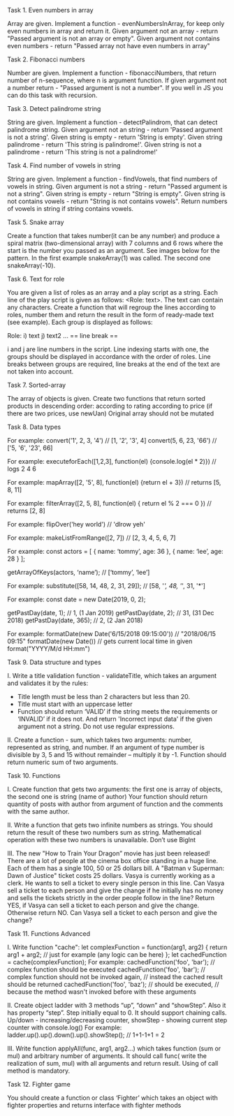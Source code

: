 Task 1. Even numbers in array

Array are given. Implement a function - evenNumbersInArray, for keep only even numbers in array and return it.
Given argument not an array - return "Passed argument is not an array or empty".
Given argument not contains even numbers - return "Passed array not have even numbers in array"

Task 2. Fibonacci numbers

Number are given. Implement a function - fibonacciNumbers, that return number of n-sequence, where n is argument function. 
If given argument not a number return - "Passed argument is not a number". If you well in JS you can do this task with recursion.

Task 3. Detect palindrome string

String are given. Implement a function - detectPalindrom, that can detect palindrome string.
Given argument not an string - return 'Passed argument is not a string'.
Given string is empty - return 'String is empty'.
Given string palindrome - return 'This string is palindrome!'.
Given string is not a palindrome - return 'This string is not a palindrome!'

Task 4. Find number of vowels in string

String are given. Implement a function - findVowels, that find numbers of vowels in string.
Given argument is not a string - return "Passed argument is not a string".
Given string is empty - return "String is empty".
Given string is not contains vowels - return "String is not contains vowels".
Return numbers of vowels in string if string contains vowels.

Task 5. Snake array

Create a function that takes number(it can be any number) and produce a spiral matrix (two-dimensional array) with 
7 columns and 6 rows where the start is the number you passed as an argument. See images below for the pattern. 
In the first example snakeArray(1) was called. The second one snakeArray(-10).

Task 6. Text for role

You are given a list of roles as an array and a play script as a string. 
Each line of the play script is given as follows: <Role: text>. 
The text can contain any characters. Create a function that will regroup the lines according to roles, 
number them and return the result in the form of ready-made text (see example). Each group is displayed as follows:

Role:
i) text
j) text2
... == line break ==

i and j are line numbers in the script. Line indexing starts with one, 
the groups should be displayed in accordance with the order of roles. 
Line breaks between groups are required, line breaks at the end of the text are not taken into account.

Task 7. Sorted-array

The array of objects is given. Create two functions that return sorted products in descending order:
according to rating
according to price (if there are two prices, use newUan)
Original array should not be mutated

Task 8. Data types

For example:
convert('1', 2, 3, '4') // [1, '2', '3', 4]
convert(5, 6, 23, '66') // ['5, '6', '23', 66]

For example:
executeforEach([1,2,3], function(el) {console.log(el * 2)}) // logs 2 4 6

For example:
mapArray([2, '5', 8], function(el) {return el + 3}) // returns [5, 8, 11]

For example:
filterArray([2, 5, 8], function(el) { return el % 2 === 0 }) // returns [2, 8]

For example:
flipOver('hey world') // 'dlrow yeh'

For example:
makeListFromRange([2, 7]) // [2, 3, 4, 5, 6, 7]

For example:
const actors = [
{ name: ‘tommy’, age: 36 },
{ name: ‘lee’, age: 28 }
];

getArrayOfKeys(actors, ‘name’); // [‘tommy’, ‘lee’]

For example:
substitute([58, 14, 48, 2, 31, 29]); // [58, '*', 48, '*', 31, '*']

For example:
const date = new Date(2019, 0, 2);

getPastDay(date, 1); // 1, (1 Jan 2019)
getPastDay(date, 2); // 31, (31 Dec 2018)
getPastDay(date, 365); // 2, (2 Jan 2018)

For example:
formatDate(new Date('6/15/2018 09:15:00')) // "2018/06/15 09:15"
formatDate(new Date()) // gets current local time in given format("YYYY/M/d HH:mm")

Task 9. Data structure and types

I.
Write a title validation function - validateTitle, which takes an argument and validates it by the rules:
- Title length must be less than 2 characters but less than 20.
- Title must start with an uppercase letter
- Function should return ‘VALID’ if the string meets the requirements or ‘INVALID’ if it does not. 
And return 'Incorrect input data' if the given argument not a string. Do not use regular expressions.

II.
Create a function - sum, which takes two arguments: number, represented as string, and number. 
If an argument of type number is divisible by 3, 5 and 15 without remainder – multiply it by -1.
Function should return numeric sum of two arguments.

Task 10. Functions

I.  Create function that gets two arguments: the first one is array of objects, the second one is string (name of author) 
Your function should return quantity of posts with author from argument of function and the comments with the same author. 

II.   Write a function that gets two infinite numbers as strings. You should return the result of these two numbers sum as string. 
Mathematical operation with these two numbers is unavailable. Don’t use BigInt

III.  The new "How to Train Your Dragon” movie has just been released! There are a lot of people at the cinema box office standing in a huge line. 
Each of them has a single 100, 50 or 25 dollars bill. A "Batman v Superman: Dawn of Justice" ticket costs 25 dollars. 
Vasya is currently working as a clerk. He wants to sell a ticket to every single person in this line. 
Can Vasya sell a ticket to each person and give the change if he initially has no money and sells the tickets strictly in the order people follow in the line? 
Return YES, if Vasya can sell a ticket to each person and give the change. Otherwise return NO. Can Vasya sell a ticket to each person and give the change? 

Task 11. Functions Advanced

I. Write function "cache":
let complexFunction = function(arg1, arg2) {
	return arg1 + arg2;  // just for example (any logic can be here)
 };
let cachedFunction = cache(complexFunction);
For example:
cachedFunction('foo', 'bar'); // complex function should be executed
cachedFunction('foo', 'bar'); // complex function should not be invoked again,
// instead the cached result should be returned
cachedFunction('foo', 'baz'); // should be executed, 
// because the method wasn't invoked before with these arguments

II. Create object ladder with 3 methods “up”, “down” and “showStep”. Also it has property “step”. Step initially equal to 0. 
It should support chaining calls. Up/down - increasing/decreasing counter, showStep - showing current step counter with console.log()
For example:
ladder.up().up().down().up().showStep(); // 1+1-1+1 = 2

III. Write function applyAll(func, arg1, arg2...) which takes function (sum or mul) and arbitrary number of arguments. 
It should call func( write the realization of sum, mul) with all arguments and return result. Using of call method is mandatory.

Task 12. Fighter game

You should create a function or class ‘Fighter’ which takes an object with fighter properties and returns interface with fighter methods
